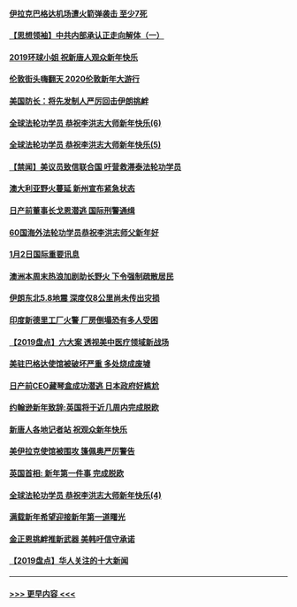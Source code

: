 #### [伊拉克巴格达机场遭火箭弹袭击 至少7死](../pages/prog202/a102744115.md?t=01031301) 
#### [【思想领袖】中共内部承认正走向解体（一）](../pages/prog202/a102744097.md?t=01031301) 
#### [2019环球小姐 祝新唐人观众新年快乐](../pages/prog202/a102744043.md?t=01031301) 
#### [伦敦街头嗨翻天 2020伦敦新年大游行](../pages/prog202/a102743925.md?t=01031301) 
#### [美国防长：将先发制人严厉回击伊朗挑衅](../pages/prog202/a102743930.md?t=01031301) 
#### [全球法轮功学员 恭祝李洪志大师新年快乐(6)](../pages/prog202/a102743899.md?t=01031301) 
#### [全球法轮功学员 恭祝李洪志大师新年快乐(5)](../pages/prog202/a102743766.md?t=01031301) 
#### [【禁闻】美议员致信联合国 吁营救滞泰法轮功学员](../pages/prog202/a102743781.md?t=01031301) 
#### [澳大利亚野火蔓延 新州宣布紧急状态](../pages/prog202/a102743681.md?t=01031301) 
#### [日产前董事长戈恩潜逃 国际刑警通缉](../pages/prog202/a102743676.md?t=01031301) 
#### [60国海外法轮功学员恭祝李洪志师父新年好](../pages/prog202/a102743628.md?t=01031301) 
#### [1月2日国际重要讯息](../pages/prog202/a102743488.md?t=01031301) 
#### [澳洲本周末热浪加剧助长野火 下令强制疏散居民](../pages/prog202/a102743421.md?t=01031301) 
#### [伊朗东北5.8地震 深度仅8公里尚未传出灾损](../pages/prog202/a102743396.md?t=01031301) 
#### [印度新德里工厂火警 厂房倒塌恐有多人受困](../pages/prog202/a102743386.md?t=01031301) 
#### [【2019盘点】六大案 透视美中医疗领域新战场](../pages/prog202/a102743227.md?t=01031301) 
#### [美驻巴格达使馆被破坏严重 多处烧成废墟](../pages/prog202/a102743244.md?t=01031301) 
#### [日产前CEO藏琴盒成功潜逃 日本政府好尴尬](../pages/prog202/a102742937.md?t=01031301) 
#### [约翰逊新年致辞:英国将于近几周内完成脱欧](../pages/prog202/a102742956.md?t=01031301) 
#### [新唐人各地记者站 祝观众新年快乐](../pages/prog202/a102742785.md?t=01031301) 
#### [美伊拉克使馆被围攻 篷佩奥严厉警告](../pages/prog202/a102742994.md?t=01031301) 
#### [英国首相: 新年第一件事 完成脱欧](../pages/prog202/a102742907.md?t=01031301) 
#### [全球法轮功学员 恭祝李洪志大师新年快乐(4)](../pages/prog202/a102742900.md?t=01031301) 
#### [满载新年希望迎接新年第一道曙光](../pages/prog202/a102742809.md?t=01031301) 
#### [金正恩挑衅推新武器 美韩吁信守承诺](../pages/prog202/a102742799.md?t=01031301) 
#### [【2019盘点】华人关注的十大新闻](../pages/prog202/a102742748.md?t=01031301) 

----
#### [ >>> 更早内容 <<< ](../indexes/prog202-earlier.md)
